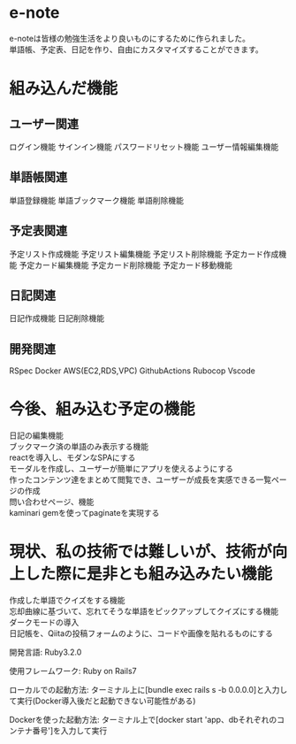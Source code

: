 # e-note

e-noteは皆様の勉強生活をより良いものにするために作られました。  
単語帳、予定表、日記を作り、自由にカスタマイズすることができます。

# 組み込んだ機能
<h2>ユーザー関連</h2>
 ログイン機能  
 サインイン機能  
 パスワードリセット機能  
 ユーザー情報編集機能
<h2>単語帳関連</h2>
 単語登録機能  
 単語ブックマーク機能  
 単語削除機能
<h2>予定表関連</h2>
 予定リスト作成機能  
 予定リスト編集機能  
 予定リスト削除機能  
 予定カード作成機能  
 予定カード編集機能  
 予定カード削除機能  
 予定カード移動機能
<h2>日記関連</h2>
 日記作成機能  
 日記削除機能

<h2>開発関連</h2>
RSpec  
Docker  
AWS(EC2,RDS,VPC)  
GithubActions  
Rubocop  
Vscode

# 今後、組み込む予定の機能
日記の編集機能  
ブックマーク済の単語のみ表示する機能  
reactを導入し、モダンなSPAにする  
モーダルを作成し、ユーザーが簡単にアプリを使えるようにする  
作ったコンテンツ達をまとめて閲覧でき、ユーザーが成長を実感できる一覧ページの作成  
問い合わせページ、機能  
kaminari gemを使ってpaginateを実現する

# 現状、私の技術では難しいが、技術が向上した際に是非とも組み込みたい機能
作成した単語でクイズをする機能  
忘却曲線に基づいて、忘れてそうな単語をピックアップしてクイズにする機能  
ダークモードの導入  
日記帳を、Qiitaの投稿フォームのように、コードや画像を貼れるものにする

開発言語: Ruby3.2.0

使用フレームワーク: Ruby on Rails7

ローカルでの起動方法: ターミナル上に[bundle exec rails s -b 0.0.0.0]と入力して実行(Docker導入後だと起動できない可能性がある)

Dockerを使った起動方法: ターミナル上で[docker start 'app、dbそれぞれのコンテナ番号']を入力して実行
